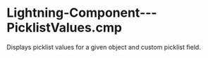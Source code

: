 # Lightning-Component---PicklistValues.cmp
Displays picklist values for a given object and custom picklist field.
